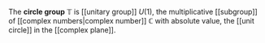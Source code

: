 The **circle group** $\mathbb{T}$ is [[unitary group]] $U(1)$, the multiplicative [[subgroup]] of [[complex numbers|complex number]] $\mathbb{C}$ with absolute value, the [[unit circle]] in the [[complex plane]].